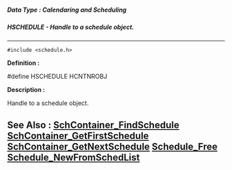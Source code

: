##### Data Type : Calendaring and Scheduling
##### HSCHEDULE - Handle to a schedule object.
---
```
#include <schedule.h>
```

**Definition :**

#define HSCHEDULE HCNTNROBJ

**Description :**

Handle to a schedule object.


**See Also :**
[SchContainer_FindSchedule](/domino-c-api-docs/reference/Func/SchContainer_FindSchedule)
[SchContainer_GetFirstSchedule](/domino-c-api-docs/reference/Func/SchContainer_GetFirstSchedule)
[SchContainer_GetNextSchedule](/domino-c-api-docs/reference/Func/SchContainer_GetNextSchedule)
[Schedule_Free](/domino-c-api-docs/reference/Func/Schedule_Free)
[Schedule_NewFromSchedList](/domino-c-api-docs/reference/Func/Schedule_NewFromSchedList)
---
